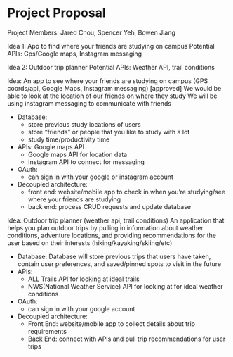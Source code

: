 # Project Proposal
Project Members: Jared Chou, Spencer Yeh, Bowen Jiang

Idea 1: App to find where your friends are studying on campus
Potential APIs: Gps/Google maps, Instagram messaging

Idea 2: Outdoor trip planner
Potential APIs: Weather API, trail conditions


Idea: An app to see where your friends are studying on campus (GPS coords/api, Google Maps, Instagram messaging) \[approved\]
We would be able to look at the location of our friends on where they study
We will be using instagram messaging to communicate with friends
- Database: 
    - store previous study locations of users
    - store “friends” or people that you like to study with a lot
    - study time/productivity time
- APIs: Google maps API 
    - Google maps API for location data
    - Instagram API to connect for messaging
- OAuth:
    - can sign in with your google or instagram account
- Decoupled architecture: 
    - front end: website/mobile app to check in when you’re studying/see where your friends are studying
    - back end: process CRUD requests and update database

Idea: Outdoor trip planner (weather api, trail conditions) An application that helps you plan outdoor trips by pulling in information about weather conditions, adventure locations, and providing recommendations for the user based on their interests (hiking/kayaking/skiing/etc)
- Database: Database will store previous trips that users have taken, contain user preferences, and saved/pinned spots to visit in the future
- APIs: 
    - ALL Trails API for looking at ideal trails 
    - NWS(National Weather Service) API for looking at for ideal weather conditions
- OAuth:
    - can sign in with your google account 
- Decoupled architecture: 
    - Front End: website/mobile app to collect details about trip requirements 
    - Back End: connect with APIs and pull trip recommendations for user trips

